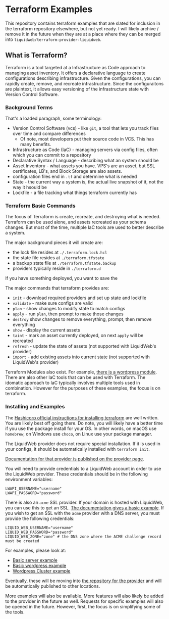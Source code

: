 # Terraform Examples

This repository contains terraform examples that are slated for inclusion in the terraform repository elsewhere, but not yet ready.
I will likely archive / remove it in the future when they are at a place where they can be merged into `liquidweb/terraform-provider-liquidweb`.

## What is Terraform?

Terraform is a tool targeted at a Infrastructure as Code approach to managing asset inventory.
It offers a declarative language to create configurations describing infrastructure.
Given the configurations, you can rapidly create, remove, and recreate infrastructure.
Since the configuraitons are plaintext, it allows easy versioning of the infrastructure state with Version Control Software.

### Background Terms

That's a loaded paragraph, some terminology:

- Version Control Software (vcs) - like `git`, a tool that lets you track files over time and compare differences
  - Of note, most developers put their source code in VCS. This has many benefits.
- Infrastructure as Code (IaC) - managing servers via config files, often which you can commit to a repository
- Declarative Syntax / Language - describing what an system should be
- Asset Inventory - what assets you have. VPS's are an asset, but SSL certificates, LB's, and Block Storage are also assets.
- configuration files end in `.tf` and determine what is needed
- State - the current way a system is, the actual live snapshot of it, not the way it hsould be
- Lockfile - a file tracking what things terraform currently has

### Terraform Basic Commands

The focus of Terraform is create, recreate, and destroying what is needed.
Terraform can be used alone, and assets recreated as your schema changes.
But most of the time, multiple IaC tools are used to better describe a system.

The major background pieces it will create are:

- the lock file resides at `./.terraform.lock.hcl`
- the state file resides at `./terraform.tfstate`
- a backup state file at `./terraform.tfstate.backup`
- providers typically reside in `./terraform.d`

If you have something deployed, you want to save the

The major commands that terraform provides are:

- `init` - download required providers and set up state and lockfile
- `validate` - make sure configs are valid
- `plan` - show changes to modify state to match configs
- `apply` - run `plan`, then prompt to make those changes
- `destroy` show changes to remove everything, prompt, then remove everything
- `show` - display the current assets
- `taint` - mark an asset currently deployed, on next `apply` will be recreated
- `refresh` - update the state of assets (not supported with LiquidWeb's provider)
- `import` - add existing assets into current state (not supported with LiquidWeb's provider)

Terraform Modules also exist.
For example, [there is a wordpress module](https://registry.terraform.io/providers/yyamanoi1222/wordpress/latest/docs).
There are also other IaC tools that can be used with Terraform.
The idomatic approach to IaC typically involves multiple tools used in combination.
However for the purposes of these examples, the focus is on terraform.

### Installing and Examples

The [Hashicorp official instructions for installing terraform](https://developer.hashicorp.com/terraform/tutorials/aws-get-started/install-cli) are well written.
You are likely best off going there.
Do note, you will likely have a better time if you use the package install for your OS.
In other words, on macOS use `homebrew`, on Windows use `choco`, on Linux use your package manager.

The LiquidWeb provider does not require special installation.
If it is used in your configs, it should be automatically installed with `terraform init`.

[Documentation for that provider is published on the provider page](https://registry.terraform.io/providers/liquidweb/liquidweb/latest/docs).

You will need to provide credentials to a LiquidWeb account in order to use the LiquidWeb provider.
These credentials should be in the following environment variables:

```env
LWAPI_USERNAME="username"
LWAPI_PASSWORD="password"
```

There is also an `acme` SSL provider.
If your domain is hosted with LiquidWeb, you can use this to get an SSL.
[The documentation gives a basic example](https://registry.terraform.io/providers/vancluever/acme/latest/docs/guides/dns-providers-liquidweb).
If you wish to get an SSL with the `acme` provider with a DNS server, you must provide the following credentials:

```env
LIQUID_WEB_USERNAME="username"
LIQUID_WEB_PASSWORD="password"
LIQUID_WEB_ZONE="zone" # the DNS zone where the ACME challenge record must be created
```

For examples, please look at:

- [Basic server example](https://github.com/jakdept/liquidweb-terraform-example/tree/main/basic-example)
- [Basic wordpress example](https://github.com/jakdept/liquidweb-terraform-example/tree/main/simple-wordpress)
- [Wordpress Cluster example](https://github.com/jakdept/liquidweb-terraform-example/tree/main/scalable-wordpress)

Eventually, these will be moving into [the repository for the provider](https://github.com/liquidweb/terraform-provider-liquidweb/tree/master/examples)
and will be automatically published to other locations.

More examples will also be available.
More features will also likely be added to the provider in the future as well.
Requests for specific examples will also be opened in the future.
However, first, the focus is on simplifying some of the tools.
